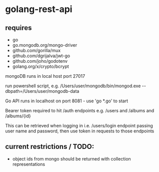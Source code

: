 # golang-rest-api

## requires
* go
* go.mongodb.org/mongo-driver 
* github.com/gorilla/mux
* github.com/dgrijalva/jwt-go
* github.com/joho/godotenv
* golang.org/x/crypto/bcrypt

mongoDB runs in local host port 27017

run powershell script, e.g. /Users/user/mongodb/bin/mongod.exe --dbpath=/Users/user/mongodb-data

Go API runs in localhost on port 8081 - use 'go *.go' to start

Bearer token required to hit /auth endpoints e.g. /users and /albums and /albums/{id}

This can be retrieved when logging in i.e. /users/login endpoint passing user name and password, then use token in requests to those endpoints

## current restrictions / TODO:
* object ids from mongo should be returned with collection representations